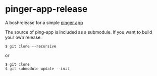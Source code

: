# pinger-app-release
A boshrelease for a simple [pinger app](https://github.com/voelzmo/pinger)

The source of ping-app is included as a submodule. If you want to build your own release:
```
$ git clone --recursive
```
or
```
$ git clone 
$ git submodule update --init
```

